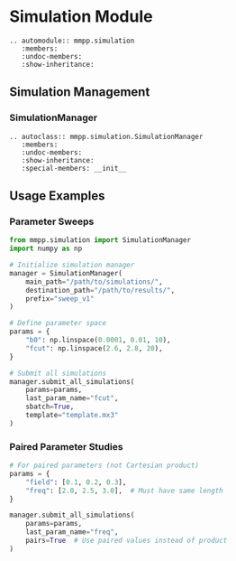 # Simulation Module

```{eval-rst}
.. automodule:: mmpp.simulation
   :members:
   :undoc-members:
   :show-inheritance:
```

## Simulation Management

### SimulationManager

```{eval-rst}
.. autoclass:: mmpp.simulation.SimulationManager
   :members:
   :undoc-members:
   :show-inheritance:
   :special-members: __init__
```

## Usage Examples

### Parameter Sweeps

```python
from mmpp.simulation import SimulationManager
import numpy as np

# Initialize simulation manager
manager = SimulationManager(
    main_path="/path/to/simulations/",
    destination_path="/path/to/results/",
    prefix="sweep_v1"
)

# Define parameter space
params = {
    "b0": np.linspace(0.0001, 0.01, 10),
    "fcut": np.linspace(2.6, 2.8, 20),
}

# Submit all simulations
manager.submit_all_simulations(
    params=params,
    last_param_name="fcut",
    sbatch=True,
    template="template.mx3"
)
```

### Paired Parameter Studies

```python
# For paired parameters (not Cartesian product)
params = {
    "field": [0.1, 0.2, 0.3],
    "freq": [2.0, 2.5, 3.0],  # Must have same length
}

manager.submit_all_simulations(
    params=params,
    last_param_name="freq",
    pairs=True  # Use paired values instead of product
)
```

